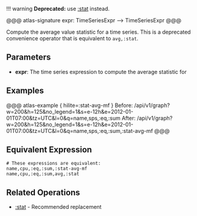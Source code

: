 !!! warning
    **Deprecated:** use [:stat](stat.md) instead.

@@@ atlas-signature
expr: TimeSeriesExpr
-->
TimeSeriesExpr
@@@

Compute the average value statistic for a time series. This is a deprecated convenience
operator that is equivalent to `avg,:stat`.

## Parameters

* **expr**: The time series expression to compute the average statistic for

## Examples

@@@ atlas-example { hilite=:stat-avg-mf }
Before: /api/v1/graph?w=200&h=125&no_legend=1&s=e-12h&e=2012-01-01T07:00&tz=UTC&l=0&q=name,sps,:eq,:sum
After: /api/v1/graph?w=200&h=125&no_legend=1&s=e-12h&e=2012-01-01T07:00&tz=UTC&l=0&q=name,sps,:eq,:sum,:stat-avg-mf
@@@

## Equivalent Expression

```
# These expressions are equivalent:
name,cpu,:eq,:sum,:stat-avg-mf
name,cpu,:eq,:sum,avg,:stat
```

## Related Operations

* [:stat](stat.md) - Recommended replacement
